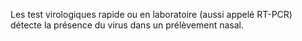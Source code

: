 Les test virologiques rapide ou en laboratoire (aussi appelé RT-PCR) détecte la présence du virus dans un prélèvement nasal.

